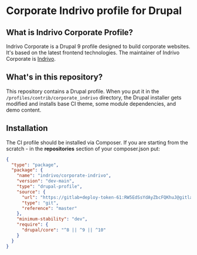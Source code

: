 # Corporate Indrivo profile for Drupal

## What is Indrivo Corporate Profile?
Indrivo Corporate is a Drupal 9 profile designed to build corporate websites. It's based on the latest frontend technologies. The maintainer of Indrivo Corporate is [Indrivo](https://indrivo.com).

## What's in this repository?
This repository contains a Drupal profile. When you put it in the `/profiles/contrib/corporate_indrivo` directory, the Drupal installer gets modified and installs base CI theme, some module dependencies, and demo content.

## Installation
The CI profile should be installed via Composer. If you are starting from the scratch - in the **repositories** section of your composer.json put:

```json
{
  "type": "package",
  "package": {
    "name": "indrivo/corporate-indrivo",
    "version": "dev-main",
    "type": "drupal-profile",
    "source": {
      "url": "https://gitlab+deploy-token-61:RW5EdSsYdAyZbcFQKhuJ@gitlab.dev.indrivo.com/php-team/indrivo_profiles/corporate-indrivo.git",
      "type": "git",
      "reference": "master"
    },
    "minimum-stability": "dev",
    "require": {
      "drupal/core": "^8 || ^9 || ^10"
    }
  }
}
```
